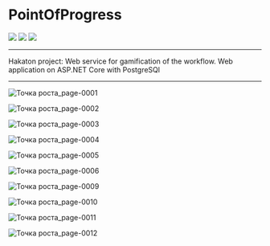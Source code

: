 # PointOfProgress
<img src="https://img.shields.io/badge/c%23-%23239120.svg?style=for-the-badge&logo=csharp&logoColor=white"> <img src="https://img.shields.io/badge/ASP.NET_Core-5C2D91.svg?style=for-the-badge&logo=.net&logoColor=white"> <img src="https://img.shields.io/badge/postgres-%23316192.svg?style=for-the-badge&logo=postgresql&logoColor=white">

***
Hakaton project: Web service for gamification of the workflow. Web application on ASP.NET Core with PostgreSQl
***

![Точка роста_page-0001](https://github.com/ITOMIK/PointOfProgress/assets/49075130/143399de-2d0a-462d-88be-3a40fe8bef52)

![Точка роста_page-0002](https://github.com/ITOMIK/PointOfProgress/assets/49075130/bfc4f639-54a9-4204-bd6e-279b4cac7fc9)

![Точка роста_page-0003](https://github.com/ITOMIK/PointOfProgress/assets/49075130/4a621461-d26e-4837-b08c-c8e90c197f18)

![Точка роста_page-0004](https://github.com/ITOMIK/PointOfProgress/assets/49075130/9dec2418-e338-424b-9f96-32c8407fd045)

![Точка роста_page-0005](https://github.com/ITOMIK/PointOfProgress/assets/49075130/66184913-4054-4d15-9c62-a26a0a85c8fa)

![Точка роста_page-0006](https://github.com/ITOMIK/PointOfProgress/assets/49075130/8f0937f5-fd70-45d5-9fa4-d7e873000345)

![Точка роста_page-0009](https://github.com/ITOMIK/PointOfProgress/assets/49075130/2a4daf6c-0122-49e6-a13b-c53a6894b94a)

![Точка роста_page-0010](https://github.com/ITOMIK/PointOfProgress/assets/49075130/67667bdf-3957-447e-8b53-df961a5ae0ce)

![Точка роста_page-0011](https://github.com/ITOMIK/PointOfProgress/assets/49075130/17993bff-6fc1-471d-8981-40a4d0f3baad)

![Точка роста_page-0012](https://github.com/ITOMIK/PointOfProgress/assets/49075130/b4714a4d-d738-4d95-84ca-e42af94d8ebb)

